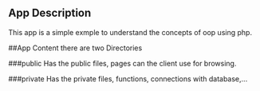 ## App Description 
This app is a simple exmple to understand the concepts of oop using php.

##App Content 
there are two Directories

###public 
Has the public files, pages can the client use for browsing.

###private
Has the private files, functions, connections with database,...
